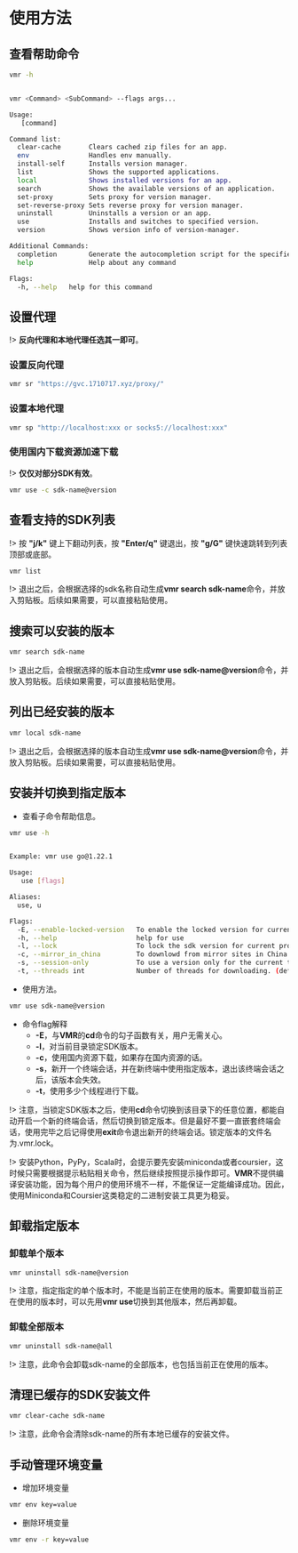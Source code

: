 # 使用方法

## 查看帮助命令

```bash
vmr -h


vmr <Command> <SubCommand> --flags args...

Usage:
   [command]

Command list: 
  clear-cache       Clears cached zip files for an app.
  env               Handles env manually.
  install-self      Installs version manager.
  list              Shows the supported applications.
  local             Shows installed versions for an app.
  search            Shows the available versions of an application.
  set-proxy         Sets proxy for version manager.
  set-reverse-proxy Sets reverse proxy for version manager.
  uninstall         Uninstalls a version or an app.
  use               Installs and switches to specified version.
  version           Shows version info of version-manager.

Additional Commands:
  completion        Generate the autocompletion script for the specified shell
  help              Help about any command

Flags:
  -h, --help   help for this command
```

## 设置代理

!> **反向代理和本地代理任选其一即可**。

### 设置反向代理

```bash
vmr sr "https://gvc.1710717.xyz/proxy/"
```

### 设置本地代理

```bash
vmr sp "http://localhost:xxx or socks5://localhost:xxx"
```

### 使用国内下载资源加速下载

!> **仅仅对部分SDK有效**。
```bash
vmr use -c sdk-name@version
```

## 查看支持的SDK列表

!> 按 **"j/k"** 键上下翻动列表，按 **"Enter/q"** 键退出，按 **"g/G"** 键快速跳转到列表顶部或底部。

```bash
vmr list
```
!> 退出之后，会根据选择的sdk名称自动生成**vmr search sdk-name**命令，并放入剪贴板。后续如果需要，可以直接粘贴使用。

## 搜索可以安装的版本

```bash
vmr search sdk-name
```
!> 退出之后，会根据选择的版本自动生成**vmr use sdk-name@version**命令，并放入剪贴板。后续如果需要，可以直接粘贴使用。

## 列出已经安装的版本

```bash
vmr local sdk-name
```
!> 退出之后，会根据选择的版本自动生成**vmr use sdk-name@version**命令，并放入剪贴板。后续如果需要，可以直接粘贴使用。

## 安装并切换到指定版本

- 查看子命令帮助信息。

```bash
vmr use -h


Example: vmr use go@1.22.1

Usage:
   use [flags]

Aliases:
  use, u

Flags:
  -E, --enable-locked-version   To enable the locked version for current project.
  -h, --help                    help for use
  -l, --lock                    To lock the sdk version for current project.
  -c, --mirror_in_china         To downlowd from mirror sites in China.
  -s, --session-only            To use a version only for the current terminal session.
  -t, --threads int             Number of threads for downloading. (default 1)
```

- 使用方法。

```bash
vmr use sdk-name@version
```

- 命令flag解释
  - **-E**，与**VMR**的**cd**命令的勾子函数有关，用户无需关心。
  - **-l**，对当前目录锁定SDK版本。
  - **-c**，使用国内资源下载，如果存在国内资源的话。
  - **-s**，新开一个终端会话，并在新终端中使用指定版本，退出该终端会话之后，该版本会失效。
  - **-t**，使用多少个线程进行下载。

!> 注意，当锁定SDK版本之后，使用**cd**命令切换到该目录下的任意位置，都能自动开启一个新的终端会话，然后切换到锁定版本。但是最好不要一直嵌套终端会话，使用完毕之后记得使用**exit**命令退出新开的终端会话。锁定版本的文件名为.vmr.lock。

!> 安装Python，PyPy，Scala时，会提示要先安装miniconda或者coursier，这时候只需要根据提示粘贴相关命令，然后继续按照提示操作即可。**VMR**不提供编译安装功能，因为每个用户的使用环境不一样，不能保证一定能编译成功。因此，使用Miniconda和Coursier这类稳定的二进制安装工具更为稳妥。

## 卸载指定版本

### 卸载单个版本

```bash
vmr uninstall sdk-name@version
```
!> 注意，指定指定的单个版本时，不能是当前正在使用的版本。需要卸载当前正在使用的版本时，可以先用**vmr use**切换到其他版本，然后再卸载。

### 卸载全部版本

```bash
vmr uninstall sdk-name@all
```
!> 注意，此命令会卸载sdk-name的全部版本，也包括当前正在使用的版本。


## 清理已缓存的SDK安装文件

```bash
vmr clear-cache sdk-name
```
    
!> 注意，此命令会清除sdk-name的所有本地已缓存的安装文件。

## 手动管理环境变量

- 增加环境变量

```bash
vmr env key=value
```

- 删除环境变量

```bash
vmr env -r key=value
```